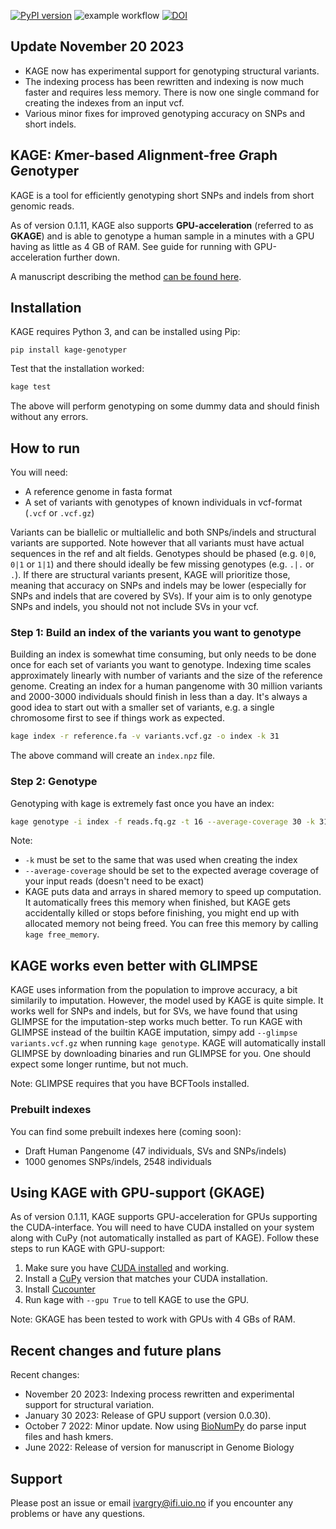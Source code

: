 [![PyPI version](https://badge.fury.io/py/kage-genotyper.svg)](https://badge.fury.io/py/kage-genotyper)
![example workflow](https://github.com/ivargr/kage/actions/workflows/install-and-test.yml/badge.svg)
[![DOI](https://zenodo.org/badge/251419423.svg)](https://zenodo.org/badge/latestdoi/251419423)


## Update November 20 2023
* KAGE now has experimental support for genotyping structural variants. 
* The indexing process has been rewritten and indexing is now much faster and requires less memory. There is now one single command for creating the indexes from an input vcf.
* Various minor fixes for improved genotyping accuracy on SNPs and short indels.


## KAGE: *K*mer-based *A*lignment-free *G*raph G*e*notyper
KAGE is a tool for efficiently genotyping short SNPs and indels from short genomic reads.

As of version 0.1.11, KAGE also supports **GPU-acceleration** (referred to as **GKAGE**) and is able to genotype a human sample in a minutes with a GPU having as little as 4 GB of RAM. See guide for running with GPU-acceleration further down.

A manuscript describing the method [can be found here](https://genomebiology.biomedcentral.com/articles/10.1186/s13059-022-02771-2).

## Installation
KAGE requires Python 3, and can be installed using Pip: 
```
pip install kage-genotyper
```

Test that the installation worked:

```bash
kage test 
```

The above will perform genotyping on some dummy data and should finish without any errors. 


## How to run
You will need:
* A reference genome in fasta format
* A set of variants with genotypes of known individuals in vcf-format (`.vcf` or `.vcf.gz`)

Variants can be biallelic or multiallelic and both SNPs/indels and structural variants are supported. Note however that all variants must have actual sequences in the ref and alt fields. Genotypes should be phased (e.g. `0|0`, `0|1` or `1|1`) and there should ideally be few missing genotypes (e.g. `.|.` or `.`). If there are structural variants present, KAGE will prioritize those, meaning that accuracy on SNPs and indels may be lower (especially for SNPs and indels that are covered by SVs). If your aim is to only genotype SNPs and indels, you should not not include SVs in your vcf.

### Step 1: Build an index of the variants you want to genotype
Building an index is somewhat time consuming, but only needs to be done once for each set of variants you want to genotype. Indexing time scales approximately linearly with number of variants and the size of the reference genome. Creating an index for a human pangenome with 30 million variants and 2000-3000 individuals should finish in less than a day. It's always a good idea to start out with a smaller set of variants, e.g. a single chromosome first to see if things work as expected.

```bash
kage index -r reference.fa -v variants.vcf.gz -o index -k 31
```

The above command will create an `index.npz` file.

### Step 2: Genotype
Genotyping with kage is extremely fast once you have an index:

```bash
kage genotype -i index -f reads.fq.gz -t 16 --average-coverage 30 -k 31
```

Note:
* `-k` must be set to the same that was used when creating the index
* `--average-coverage` should be set to the expected average coverage of your input reads (doesn't need to be exact)
* KAGE puts data and arrays in shared memory to speed up computation. It automatically frees this memory when finished, but KAGE gets accidentally killed or stops before finishing, you might end up with allocated memory not being freed. You can free this memory by calling `kage free_memory`.

## KAGE works even better with GLIMPSE
KAGE uses information from the population to improve accuracy, a bit similarily to imputation. However, the model used by KAGE is quite simple. It works well for SNPs and indels, but for SVs, we have found that using GLIMPSE for the imputation-step works much better. To run KAGE with GLIMPSE instead of the builtin KAGE imputation, simpy add `--glimpse variants.vcf.gz` when running `kage genotype`. KAGE will automatically install GLIMPSE by downloading binaries and run GLIMPSE for you. One should expect some longer runtime, but not much.

Note: GLIMPSE requires that you have BCFTools installed.

### Prebuilt indexes

You can find some prebuilt indexes here (coming soon):

* Draft Human Pangenome (47 individuals, SVs and SNPs/indels)
* 1000 genomes SNPs/indels, 2548 individuals


## Using KAGE with GPU-support (GKAGE)

As of version 0.1.11, KAGE supports GPU-acceleration for GPUs supporting the CUDA-interface. You will need to have CUDA installed on your system along with CuPy (not automatically installed as part of KAGE). Follow these steps to run KAGE with GPU-support:

1) Make sure you have [CUDA installed](https://developer.nvidia.com/cuda-downloads) and working.
2) Install a [CuPy](https://docs.cupy.dev/en/stable/install.html) version that matches your CUDA installation.
3) Install [Cucounter](https://github.com/jorgenwh/cucounter)
4) Run kage with `--gpu True` to tell KAGE to use the GPU. 

Note: GKAGE has been tested to work with GPUs with 4 GBs of RAM.


## Recent changes and future plans
Recent changes:
* November 20 2023: Indexing process rewritten and experimental support for structural variation.
* January 30 2023: Release of GPU support (version 0.0.30).
* October 7 2022: Minor update. Now using [BioNumPy](https://gitub.com/uio-bmi/bionumpy) do parse input files and hash kmers.
* June 2022: Release of version for manuscript in Genome Biology


## Support
Please post an issue or email ivargry@ifi.uio.no if you encounter any problems or have any questions.
